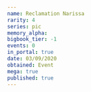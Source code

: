 ```yaml
---
name: Reclamation Narissa
rarity: 4
series: pic
memory_alpha:
bigbook_tier: -1
events: 0
in_portal: true
date: 03/09/2020
obtained: Event
mega: true
published: true
---
```



